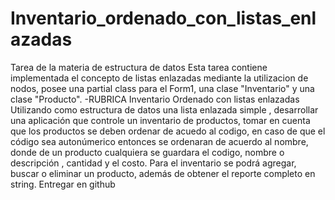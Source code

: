 # Inventario_ordenado_con_listas_enlazadas
Tarea de la materia de estructura de datos
Esta tarea contiene implementada el concepto de listas enlazadas mediante la utilizacion de nodos, posee una partial class para el Form1, una clase "Inventario" y una clase "Producto".
-RUBRICA
Inventario Ordenado con listas enlazadas
Utilizando como estructura de datos una lista enlazada simple , desarrollar una 
aplicación que controle un inventario de productos, tomar en cuenta que los productos se deben ordenar de acuedo al codigo, en caso de que el código sea autonúmerico entonces se ordenaran de acuerdo al nombre, donde de un producto
cualquiera se guardara el codigo, nombre o descripción , cantidad y el 
costo. Para el inventario se podrá agregar, buscar o eliminar un producto, además de obtener el reporte completo en 
string.
Entregar en github
